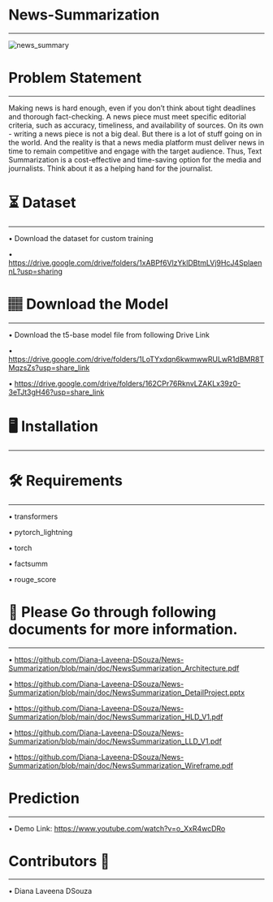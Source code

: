 # News-Summarization
_________________________________________________________________________________________________________________________________________________________________________
 ![news_summary](https://user-images.githubusercontent.com/102862643/197140039-f45a1e86-a058-460f-a222-ebf74d760788.JPG)


# Problem Statement
_________________________________________________________________________________________________________________________________________________________________________

Making news is hard enough, even if you don’t think about tight deadlines and thorough fact-checking. A news piece must meet specific editorial criteria, such as accuracy, timeliness, and availability of sources. 
On its own - writing a news piece is not a big deal. But there is a lot of stuff going on in the world. And the reality is that a news media platform must deliver news in time to remain competitive and engage with the target audience.  Thus, Text Summarization is a cost-effective and time-saving option for the media and journalists. Think about it as a helping hand for the journalist. 


# ⏳ Dataset
_________________________________________________________________________________________________________________________________________________________________________
• Download the dataset for custom training

• https://drive.google.com/drive/folders/1xABPf6VlzYklDBtmLVj9HcJ4SplaennL?usp=sharing

# 🏽‍ Download the Model
________________________________________________________________________________________________________________________________________________________________________
• Download the t5-base model file from following Drive Link

• https://drive.google.com/drive/folders/1LoTYxdqn6kwmwwRULwR1dBMR8TMqzsZs?usp=share_link

• https://drive.google.com/drive/folders/162CPr76RknvLZAKLx39z0-3eTJt3gH46?usp=share_link

# 🖥️ Installation
________________________________________________________________________________________________________________________________________________________________________

# 🛠️ Requirements
________________________________________________________________________________________________________________________________________________________________________

• transformers

• pytorch_lightning

• torch

• factsumm

• rouge_score


# 📖 Please Go through following documents for more information.
_______________________________________________________________________________________________________________________________________________________________________

• https://github.com/Diana-Laveena-DSouza/News-Summarization/blob/main/doc/NewsSummarization_Architecture.pdf

• https://github.com/Diana-Laveena-DSouza/News-Summarization/blob/main/doc/NewsSummarization_DetailProject.pptx

• https://github.com/Diana-Laveena-DSouza/News-Summarization/blob/main/doc/NewsSummarization_HLD_V1.pdf

• https://github.com/Diana-Laveena-DSouza/News-Summarization/blob/main/doc/NewsSummarization_LLD_V1.pdf

• https://github.com/Diana-Laveena-DSouza/News-Summarization/blob/main/doc/NewsSummarization_Wireframe.pdf


# Prediction
_______________________________________________________________________________________________________________________________________________________________________

• Demo Link: https://www.youtube.com/watch?v=o_XxR4wcDRo


# Contributors 👩
______________________________________________________________________________________________________________________________________________________________________

• Diana Laveena DSouza



